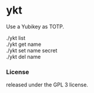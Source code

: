 # ykt
Use a Yubikey as TOTP.

./ykt list  
./ykt get name  
./ykt set name secret  
./ykt del name  

### License

released under the GPL 3 license.
